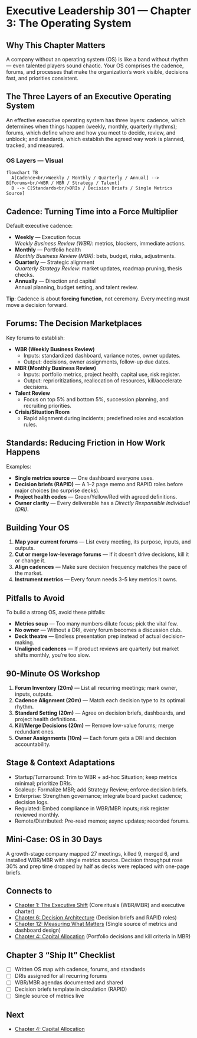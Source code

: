 # Executive Leadership 301 — Chapter 3: The Operating System

## Why This Chapter Matters
A company without an operating system (OS) is like a band without rhythm — even talented players sound chaotic. Your OS comprises the cadence, forums, and processes that make the organization’s work visible, decisions fast, and priorities consistent.

## The Three Layers of an Executive Operating System
An effective executive operating system has three layers: cadence, which determines when things happen (weekly, monthly, quarterly rhythms); forums, which define where and how you meet to decide, review, and unblock; and standards, which establish the agreed way work is planned, tracked, and measured.

### OS Layers — Visual
```mermaid
flowchart TB
  A[Cadence<br/>Weekly / Monthly / Quarterly / Annual] --> B[Forums<br/>WBR / MBR / Strategy / Talent]
  B --> C[Standards<br/>DRIs / Decision Briefs / Single Metrics Source]
```

## Cadence: Turning Time into a Force Multiplier
Default executive cadence:
- **Weekly** — Execution focus  
  *Weekly Business Review (WBR)*: metrics, blockers, immediate actions.
- **Monthly** — Portfolio health  
  *Monthly Business Review (MBR)*: bets, budget, risks, adjustments.
- **Quarterly** — Strategic alignment  
  *Quarterly Strategy Review*: market updates, roadmap pruning, thesis checks.
- **Annually** — Direction and capital  
  Annual planning, budget setting, and talent review.

**Tip**: Cadence is about **forcing function**, not ceremony. Every meeting must move a decision forward.

## Forums: The Decision Marketplaces
Key forums to establish:
- **WBR (Weekly Business Review)**  
  - Inputs: standardized dashboard, variance notes, owner updates.  
  - Output: decisions, owner assignments, follow-up due dates.
- **MBR (Monthly Business Review)**  
  - Inputs: portfolio metrics, project health, capital use, risk register.  
  - Output: reprioritizations, reallocation of resources, kill/accelerate decisions.
- **Talent Review**  
  - Focus on top 5% and bottom 5%, succession planning, and recruiting priorities.
- **Crisis/Situation Room**  
  - Rapid alignment during incidents; predefined roles and escalation rules.

## Standards: Reducing Friction in How Work Happens
Examples:
- **Single metrics source** — One dashboard everyone uses.
- **Decision briefs (RAPID)** — A 1–2 page memo and RAPID roles before major choices (no surprise decks).
- **Project health codes** — Green/Yellow/Red with agreed definitions.
- **Owner clarity** — Every deliverable has a *Directly Responsible Individual (DRI)*.

## Building Your OS
1. **Map your current forums** — List every meeting, its purpose, inputs, and outputs.
2. **Cut or merge low-leverage forums** — If it doesn’t drive decisions, kill it or change it.
3. **Align cadences** — Make sure decision frequency matches the pace of the market.
4. **Instrument metrics** — Every forum needs 3–5 key metrics it owns.

## Pitfalls to Avoid
To build a strong OS, avoid these pitfalls:
- **Metrics soup** — Too many numbers dilute focus; pick the vital few.
- **No owner** — Without a DRI, every forum becomes a discussion club.
- **Deck theatre** — Endless presentation prep instead of actual decision-making.
- **Unaligned cadences** — If product reviews are quarterly but market shifts monthly, you’re too slow.

## 90-Minute OS Workshop
1. **Forum Inventory (20m)** — List all recurring meetings; mark owner, inputs, outputs.
2. **Cadence Alignment (20m)** — Match each decision type to its optimal rhythm.
3. **Standard Setting (20m)** — Agree on decision briefs, dashboards, and project health definitions.
4. **Kill/Merge Decisions (20m)** — Remove low-value forums; merge redundant ones.
5. **Owner Assignments (10m)** — Each forum gets a DRI and decision accountability.

## Stage & Context Adaptations
- Startup/Turnaround: Trim to WBR + ad-hoc Situation; keep metrics minimal; prioritize DRIs.
- Scaleup: Formalize MBR; add Strategy Review; enforce decision briefs.
- Enterprise: Strengthen governance; integrate board packet cadence; decision logs.
- Regulated: Embed compliance in WBR/MBR inputs; risk register reviewed monthly.
- Remote/Distributed: Pre-read memos; async updates; recorded forums.

## Mini‑Case: OS in 30 Days
A growth-stage company mapped 27 meetings, killed 9, merged 6, and installed WBR/MBR with single metrics source. Decision throughput rose 30% and prep time dropped by half as decks were replaced with one-page briefs.

## Connects to
- [Chapter 1: The Executive Shift](executive_leadership_301_chapter_1.md) (Core rituals (WBR/MBR) and executive charter)
- [Chapter 6: Decision Architecture](executive_leadership_301_chapter_6.md) (Decision briefs and RAPID roles)
- [Chapter 12: Measuring What Matters](executive_leadership_301_chapter_12.md) (Single source of metrics and dashboard design)
- [Chapter 4: Capital Allocation](executive_leadership_301_chapter_4.md) (Portfolio decisions and kill criteria in MBR)

## Chapter 3 “Ship It” Checklist
- [ ] Written OS map with cadence, forums, and standards
- [ ] DRIs assigned for all recurring forums
- [ ] WBR/MBR agendas documented and shared
- [ ] Decision briefs template in circulation (RAPID)
- [ ] Single source of metrics live

## Next
- [Chapter 4: Capital Allocation](executive_leadership_301_chapter_4.md)
